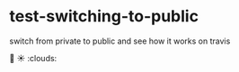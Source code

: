 # test-switching-to-public

switch from private to public and see how it works on travis

:icecream: :sunny: :clouds:
